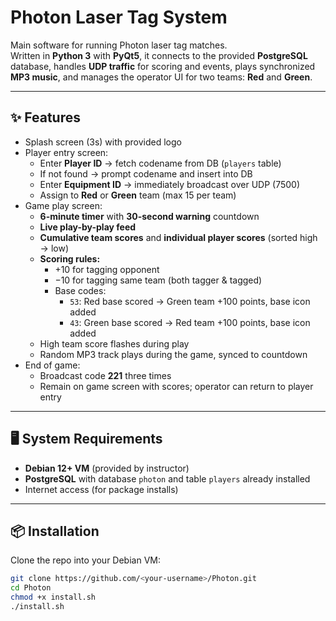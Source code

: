 # Photon Laser Tag System

Main software for running Photon laser tag matches.  
Written in **Python 3** with **PyQt5**, it connects to the provided **PostgreSQL** database, handles **UDP traffic** for scoring and events, plays synchronized **MP3 music**, and manages the operator UI for two teams: **Red** and **Green**.

---

## ✨ Features

- Splash screen (3s) with provided logo
- Player entry screen:
  - Enter **Player ID** → fetch codename from DB (`players` table)  
  - If not found → prompt codename and insert into DB  
  - Enter **Equipment ID** → immediately broadcast over UDP (7500)
  - Assign to **Red** or **Green** team (max 15 per team)
- Game play screen:
  - **6-minute timer** with **30-second warning** countdown
  - **Live play-by-play feed**
  - **Cumulative team scores** and **individual player scores** (sorted high → low)
  - **Scoring rules:**  
    - +10 for tagging opponent  
    - −10 for tagging same team (both tagger & tagged)  
    - Base codes:  
      - `53`: Red base scored → Green team +100 points, base icon added  
      - `43`: Green base scored → Red team +100 points, base icon added
  - High team score flashes during play
  - Random MP3 track plays during the game, synced to countdown
- End of game:
  - Broadcast code **221** three times
  - Remain on game screen with scores; operator can return to player entry

---

## 🖥️ System Requirements

- **Debian 12+ VM** (provided by instructor)
- **PostgreSQL** with database `photon` and table `players` already installed
- Internet access (for package installs)

---

## 📦 Installation

Clone the repo into your Debian VM:

```bash
git clone https://github.com/<your-username>/Photon.git
cd Photon
chmod +x install.sh
./install.sh
